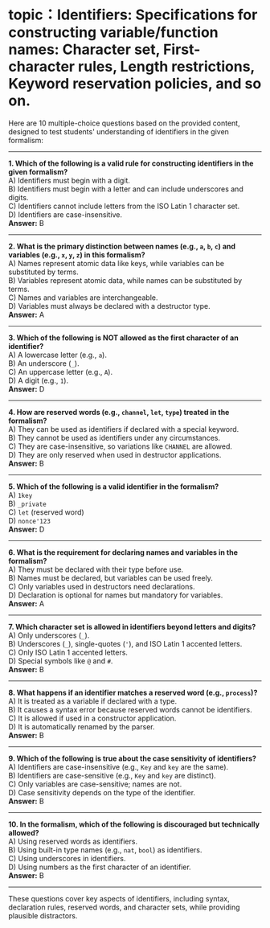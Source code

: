 # topic：Identifiers: Specifications for constructing variable/function names: Character set, First-character rules, Length restrictions, Keyword reservation policies, and so on.

Here are 10 multiple-choice questions based on the provided content, designed to test students' understanding of identifiers in the given formalism:

---

**1. Which of the following is a valid rule for constructing identifiers in the given formalism?**  
A) Identifiers must begin with a digit.  
B) Identifiers must begin with a letter and can include underscores and digits.  
C) Identifiers cannot include letters from the ISO Latin 1 character set.  
D) Identifiers are case-insensitive.  
**Answer:** B  

---

**2. What is the primary distinction between names (e.g., `a`, `b`, `c`) and variables (e.g., `x`, `y`, `z`) in this formalism?**  
A) Names represent atomic data like keys, while variables can be substituted by terms.  
B) Variables represent atomic data, while names can be substituted by terms.  
C) Names and variables are interchangeable.  
D) Variables must always be declared with a destructor type.  
**Answer:** A  

---

**3. Which of the following is NOT allowed as the first character of an identifier?**  
A) A lowercase letter (e.g., `a`).  
B) An underscore (`_`).  
C) An uppercase letter (e.g., `A`).  
D) A digit (e.g., `1`).  
**Answer:** D  

---

**4. How are reserved words (e.g., `channel`, `let`, `type`) treated in the formalism?**  
A) They can be used as identifiers if declared with a special keyword.  
B) They cannot be used as identifiers under any circumstances.  
C) They are case-insensitive, so variations like `CHANNEL` are allowed.  
D) They are only reserved when used in destructor applications.  
**Answer:** B  

---

**5. Which of the following is a valid identifier in the formalism?**  
A) `1key`  
B) `_private`  
C) `let` (reserved word)  
D) `nonce'123`  
**Answer:** D  

---

**6. What is the requirement for declaring names and variables in the formalism?**  
A) They must be declared with their type before use.  
B) Names must be declared, but variables can be used freely.  
C) Only variables used in destructors need declarations.  
D) Declaration is optional for names but mandatory for variables.  
**Answer:** A  

---

**7. Which character set is allowed in identifiers beyond letters and digits?**  
A) Only underscores (`_`).  
B) Underscores (`_`), single-quotes (`'`), and ISO Latin 1 accented letters.  
C) Only ISO Latin 1 accented letters.  
D) Special symbols like `@` and `#`.  
**Answer:** B  

---

**8. What happens if an identifier matches a reserved word (e.g., `process`)?**  
A) It is treated as a variable if declared with a type.  
B) It causes a syntax error because reserved words cannot be identifiers.  
C) It is allowed if used in a constructor application.  
D) It is automatically renamed by the parser.  
**Answer:** B  

---

**9. Which of the following is true about the case sensitivity of identifiers?**  
A) Identifiers are case-insensitive (e.g., `Key` and `key` are the same).  
B) Identifiers are case-sensitive (e.g., `Key` and `key` are distinct).  
C) Only variables are case-sensitive; names are not.  
D) Case sensitivity depends on the type of the identifier.  
**Answer:** B  

---

**10. In the formalism, which of the following is discouraged but technically allowed?**  
A) Using reserved words as identifiers.  
B) Using built-in type names (e.g., `nat`, `bool`) as identifiers.  
C) Using underscores in identifiers.  
D) Using numbers as the first character of an identifier.  
**Answer:** B  

--- 

These questions cover key aspects of identifiers, including syntax, declaration rules, reserved words, and character sets, while providing plausible distractors.